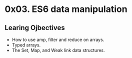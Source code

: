 # 0x03. ES6 data manipulation
## Learing Ojbectives

- How to use amp, filter and reduce on arrays.
- Typed arrays.
- The Set, Map, and Weak link data structures.
